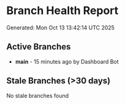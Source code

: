 # Branch Health Report
Generated: Mon Oct 13 13:42:14 UTC 2025

## Active Branches
- **main** - 15 minutes ago by Dashboard Bot

## Stale Branches (>30 days)
No stale branches found
